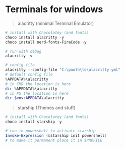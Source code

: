 # Terminals for windows

> alacritty (minimal Terminal Emulator)

```powershell
# install with Chocolatey (and fonts)
choco install alacritty -y
choco install nerd-fonts-FiraCode -y

# run with debug
alacritty -v

# config file
alacritty --config-file "C:\paoth\to\alacritty.yml"
# default config file
%APPDATA%\alacritty
# in CMD the location is here
dir %APPDATA%\alacritty
# in PS the location is here
dir $env:APPDATA\alacritty
```

> starship (Themes and stuff)

```powershell
# install with Chocolatey (and fonts)
choco install starship -y

# run in powershell to activate starship
Invoke-Expression (&starship init powershell)
# to make it permanent place it in $PROFILE
```
